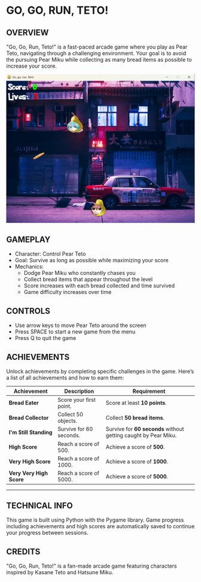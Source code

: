 # GO, GO, RUN, TETO!

## OVERVIEW
"Go, Go, Run, Teto!" is a fast-paced arcade game where you play as Pear Teto, navigating through a challenging environment. Your goal is to avoid the pursuing Pear Miku while collecting as many bread items as possible to increase your score.

![Alt text](assets/images/gameplay.png)

## GAMEPLAY
- Character: Control Pear Teto
- Goal: Survive as long as possible while maximizing your score
- Mechanics:
  * Dodge Pear Miku who constantly chases you
  * Collect bread items that appear throughout the level
  * Score increases with each bread collected and time survived
  * Game difficulty increases over time

## CONTROLS
- Use arrow keys to move Pear Teto around the screen
- Press SPACE to start a new game from the menu
- Press Q to quit the game

## ACHIEVEMENTS
Unlock achievements by completing specific challenges in the game. Here’s a list of all achievements and how to earn them:

| **Achievement**         | **Description**                          | **Requirement**                                                                 |
|--------------------------|------------------------------------------|---------------------------------------------------------------------------------|
| **Bread Eater**          | Score your first point.                  | Score at least **10 points**.                                                  |
| **Bread Collector**      | Collect 50 objects.                     | Collect **50 bread items**.                                                    |
| **I'm Still Standing**   | Survive for 60 seconds.                 | Survive for **60 seconds** without getting caught by Pear Miku.                |
| **High Score**           | Reach a score of 500.                   | Achieve a score of **500**.                                                    |
| **Very High Score**      | Reach a score of 1000.                  | Achieve a score of **1000**.                                                   |
| **Very Very High Score** | Reach a score of 5000.                  | Achieve a score of **5000**.                                                   |

---

## TECHNICAL INFO
This game is built using Python with the Pygame library. Game progress including achievements and high scores are automatically saved to continue your progress between sessions.

## CREDITS
"Go, Go, Run, Teto!" is a fan-made arcade game featuring characters inspired by Kasane Teto and Hatsune Miku.